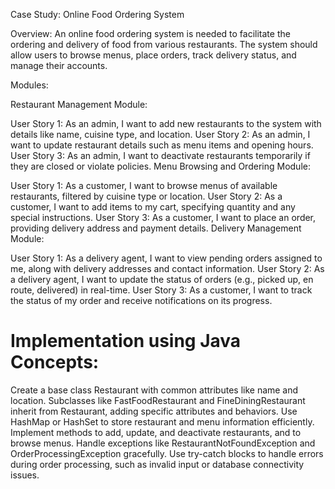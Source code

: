 Case Study: Online Food Ordering System

Overview: An online food ordering system is needed to facilitate the ordering and delivery of food from various restaurants. The system should allow users to browse menus, place orders, track delivery status, and manage their accounts.

Modules:

Restaurant Management Module:

User Story 1: As an admin, I want to add new restaurants to the system with details like name, cuisine type, and location.
User Story 2: As an admin, I want to update restaurant details such as menu items and opening hours.
User Story 3: As an admin, I want to deactivate restaurants temporarily if they are closed or violate policies.
Menu Browsing and Ordering Module:

User Story 1: As a customer, I want to browse menus of available restaurants, filtered by cuisine type or location.
User Story 2: As a customer, I want to add items to my cart, specifying quantity and any special instructions.
User Story 3: As a customer, I want to place an order, providing delivery address and payment details.
Delivery Management Module:

User Story 1: As a delivery agent, I want to view pending orders assigned to me, along with delivery addresses and contact information.
User Story 2: As a delivery agent, I want to update the status of orders (e.g., picked up, en route, delivered) in real-time.
User Story 3: As a customer, I want to track the status of my order and receive notifications on its progress.

# Implementation using Java Concepts:

Create a base class Restaurant with common attributes like name and location.
Subclasses like FastFoodRestaurant and FineDiningRestaurant inherit from Restaurant, adding specific attributes and behaviors.
Use HashMap or HashSet to store restaurant and menu information efficiently.
Implement methods to add, update, and deactivate restaurants, and to browse menus.
Handle exceptions like RestaurantNotFoundException and OrderProcessingException gracefully.
Use try-catch blocks to handle errors during order processing, such as invalid input or database connectivity issues.
